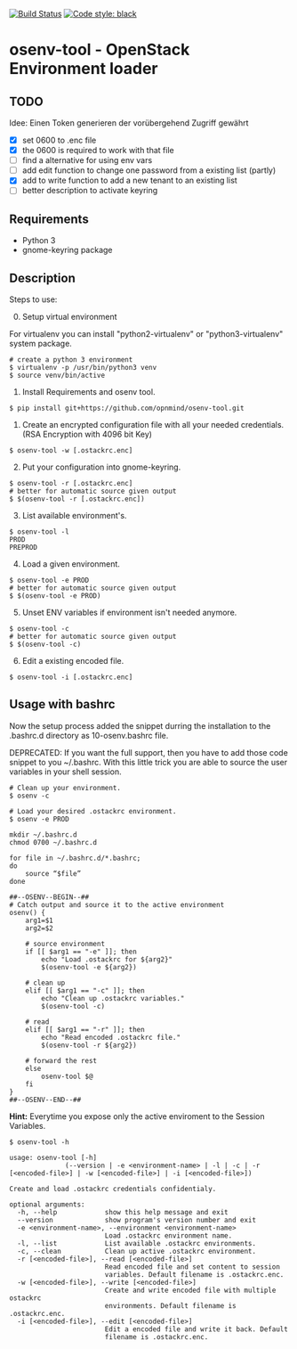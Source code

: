 [![Build Status](https://travis-ci.org/opnmind/osenv-tool.svg?branch=master)](https://travis-ci.org/opnmind/osenv-tool)
[![Code style: black](https://img.shields.io/badge/code%20style-black-000000.svg)](https://github.com/psf/black)
# osenv-tool - OpenStack Environment loader

## TODO

Idee: Einen Token generieren der vorübergehend Zugriff gewährt

- [x] set 0600 to .enc file
- [x] the 0600 is required to work with that file
- [ ] find a alternative for using env vars
- [ ] add edit function to change one password from a existing list (partly)
- [x] add to write function to add a new tenant to an existing list
- [ ] better description to activate keyring

## Requirements

- Python 3
- gnome-keyring package

## Description

Steps to use:

00. Setup virtual environment

For virtualenv you can install "python2-virtualenv" or "python3-virtualenv" system package.

```shell
# create a python 3 environment
$ virtualenv -p /usr/bin/python3 venv
$ source venv/bin/active
```

1. Install Requirements and osenv tool.

```shell
$ pip install git+https://github.com/opnmind/osenv-tool.git
```

1. Create an encrypted configuration file with all your needed credentials. (RSA Encryption with 4096 bit Key)

```shell
$ osenv-tool -w [.ostackrc.enc]
```

2. Put your configuration into gnome-keyring.

```shell
$ osenv-tool -r [.ostackrc.enc]
# better for automatic source given output
$ $(osenv-tool -r [.ostackrc.enc])
```

3. List available environment's.

```shell
$ osenv-tool -l
PROD
PREPROD
```

4. Load a given environment.

```shell
$ osenv-tool -e PROD
# better for automatic source given output
$ $(osenv-tool -e PROD)
```

5. Unset ENV variables if environment isn't needed anymore.

```shell
$ osenv-tool -c
# better for automatic source given output
$ $(osenv-tool -c)
```

6. Edit a existing encoded file.

```shell
$ osenv-tool -i [.ostackrc.enc]
```

## Usage with bashrc

Now the setup process added the snippet durring the installation to the .bashrc.d directory as 10-osenv.bashrc file.

DEPRECATED: If you want the full support, then you have to add those code snippet to you ~/.bashrc.
With this little trick you are able to source the user variables in your shell session.

```shell
# Clean up your environment.
$ osenv -c

# Load your desired .ostackrc environment.
$ osenv -e PROD
```

```shell
mkdir ~/.bashrc.d
chmod 0700 ~/.bashrc.d

for file in ~/.bashrc.d/*.bashrc;
do
    source “$file”
done

##--OSENV--BEGIN--##
# Catch output and source it to the active environment
osenv() {
    arg1=$1
    arg2=$2

    # source environment
    if [[ $arg1 == "-e" ]]; then
        echo "Load .ostackrc for ${arg2}"
        $(osenv-tool -e ${arg2})

    # clean up
    elif [[ $arg1 == "-c" ]]; then
        echo "Clean up .ostackrc variables."
        $(osenv-tool -c)
    
    # read 
    elif [[ $arg1 == "-r" ]]; then
        echo "Read encoded .ostackrc file."
        $(osenv-tool -r ${arg2})

    # forward the rest
    else
        osenv-tool $@
    fi
}
##--OSENV--END--##
```
   
**Hint:**
Everytime you expose only the active enviroment to the Session Variables.

```shell
$ osenv-tool -h
```

```log
usage: osenv-tool [-h]
              (--version | -e <environment-name> | -l | -c | -r [<encoded-file>] | -w [<encoded-file>] | -i [<encoded-file>])

Create and load .ostackrc credentials confidentialy.

optional arguments:
  -h, --help            show this help message and exit
  --version             show program's version number and exit
  -e <environment-name>, --environment <environment-name>
                        Load .ostackrc environment name.
  -l, --list            List available .ostackrc environments.
  -c, --clean           Clean up active .ostackrc environment.
  -r [<encoded-file>], --read [<encoded-file>]
                        Read encoded file and set content to session
                        variables. Default filename is .ostackrc.enc.
  -w [<encoded-file>], --write [<encoded-file>]
                        Create and write encoded file with multiple ostackrc
                        environments. Default filename is .ostackrc.enc.
  -i [<encoded-file>], --edit [<encoded-file>]
                        Edit a encoded file and write it back. Default
                        filename is .ostackrc.enc.
```
